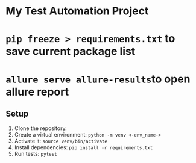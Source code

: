 # My Test Automation Project
# `pip freeze > requirements.txt` to save current package list
# `allure serve allure-results`to open allure report
 
## Setup
1. Clone the repository.
2. Create a virtual environment: `python -m venv <-env_name->`
3. Activate it: `source venv/bin/activate`
4. Install dependencies: `pip install -r requirements.txt`
5. Run tests: `pytest`